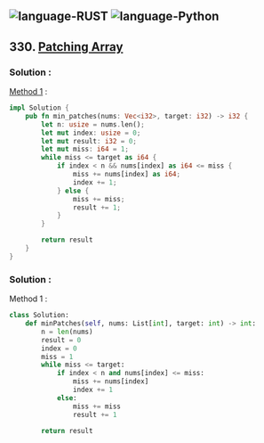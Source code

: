 ![language-RUST](https://img.shields.io/badge/RUST-8d4004?style=for-the-badge&logo=RUST)
![language-Python](https://img.shields.io/badge/Python-ffd43b?style=for-the-badge&logo=PYTHON)
---

## 330. [Patching Array](https://leetcode.com/problems/patching-array)

### Solution :

[Method 1](https://leetcode.com/problems/patching-array/solutions/78488/solution-explanation) :
```rust
impl Solution {
    pub fn min_patches(nums: Vec<i32>, target: i32) -> i32 {
        let n: usize = nums.len();
        let mut index: usize = 0;
        let mut result: i32 = 0;
        let mut miss: i64 = 1;
        while miss <= target as i64 {
            if index < n && nums[index] as i64 <= miss {
                miss += nums[index] as i64;
                index += 1;
            } else {
                miss += miss;
                result += 1;
            }
        }

        return result
    }
}
```

### Solution :

Method 1 :
```python
class Solution:
    def minPatches(self, nums: List[int], target: int) -> int:
        n = len(nums)
        result = 0
        index = 0
        miss = 1
        while miss <= target:
            if index < n and nums[index] <= miss:
                miss += nums[index]
                index += 1
            else:
                miss += miss
                result += 1

        return result
```
